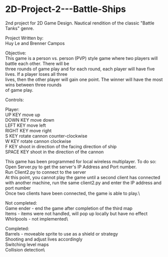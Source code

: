 # 2D-Project-2---Battle-Ships
 2nd project for 2D Game Design. Nautical rendition of the classic "Battle Tanks" genre.
 
 Project Written by:\
 Huy Le and Brenner Campos


Objective:\
This game is a person vs. person (PVP) style game where two players will battle each other. There will be\
three rounds of game play and for each round, each player will have five lives. If a player loses all three\
lives, then the other player will gain one point. The winner will have the most wins between three rounds\
of game play.

Controls:

Player:\
            UP KEY              move up\
            DOWN KEY            move down\
            LEFT KEY            move left\
            RIGHT KEY           move right\
            S KEY               rotate cannon counter-clockwise\
            W KEY               rotate cannon clockwise\
            F KEY               shoot in direction of the facing direction of ship\
            SPACE KEY           shoot in the direction of the cannon

This game has been programmed for local wireless multiplayer. To do so:\
    Open Server.py to get the server's IP Address and Port number.\
    Run Client2.py to connect to the server\
        At this point, you cannot play the game until a second client has connected\
        with another machine, run the same client2.py and enter the IP address and port number\
    Once two clients have been connected, the game is able to play.\

Not completed:\
    Game ender - end the game after completion of the third map\
    Items - items were not handled, will pop up locally but have no effect\
    Whirlpools - not implemented\

Completed:\
    Barrels - moveable sprite to use as a shield or strategy\
    Shooting and adjust lives accordingly\
    Switching level maps\
    Collision detection\